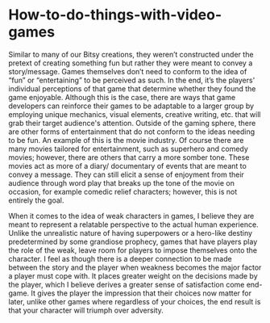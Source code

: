 # How-to-do-things-with-video-games

Similar to many of our Bitsy creations, they weren’t constructed under the pretext of creating something fun but rather they were meant to convey a story/message. Games themselves don’t need to conform to the idea of “fun” or “entertaining” to be perceived as such. In the end, it’s the players' individual perceptions of that game that determine whether they found the game enjoyable. Although this is the case, there are ways that game developers can reinforce their games to be adaptable to a larger group by employing unique mechanics, visual elements, creative writing, etc. that will grab their target audience's attention. Outside of the gaming sphere, there are other forms of entertainment that do not conform to the ideas needing to be fun. An example of this is the movie industry. Of course there are many movies tailored for entertainment, such as superhero and comedy movies; however, there are others that carry a more somber tone. These movies act as more of a diary/ documentary of events that are meant to convey a message. They can still elicit a sense of enjoyment from their audience through word play that breaks up the tone of the movie on occasion, for example comedic relief characters; however, this is not entirely the goal.
 
When it comes to the idea of weak characters in games, I believe they are meant to represent a relatable perspective to the actual human experience. Unlike the unrealistic nature of having superpowers or a hero-like destiny predetermined by some grandiose prophecy,  games that have players play the role of the weak, leave room for players to impose themselves onto the character. I feel as though there is a deeper connection to be made between the story and the player when weakness becomes the major factor a player must cope with. It places greater weight on the decisions made by the player, which I believe derives a greater sense of satisfaction come end-game. It gives the player the impression that their choices now matter for later, unlike other games where regardless of your choices, the end result is that your character will triumph over adversity. 
